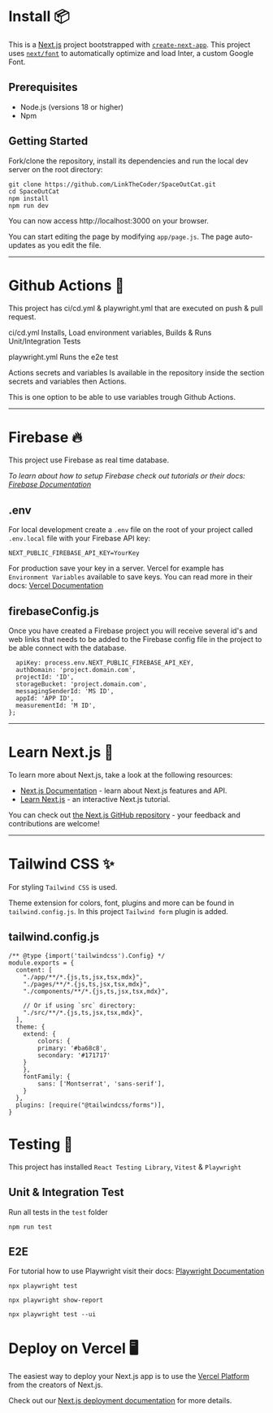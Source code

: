 # Install 📦

This is a [Next.js](https://nextjs.org/) project bootstrapped with [`create-next-app`](https://github.com/vercel/next.js/tree/canary/packages/create-next-app). This project uses [`next/font`](https://nextjs.org/docs/basic-features/font-optimization) to automatically optimize and load Inter, a custom Google Font.

## Prerequisites

- Node.js (versions 18 or higher)
- Npm

## Getting Started

Fork/clone the repository, install its dependencies and run the local dev server
on the root directory:

```console
git clone https://github.com/LinkTheCoder/SpaceOutCat.git
cd SpaceOutCat
npm install
npm run dev
```

You can now access http://localhost:3000 on your browser.

You can start editing the page by modifying `app/page.js`. The page auto-updates as you edit the file.

<hr>

# Github Actions 🏃

This project has ci/cd.yml & playwright.yml that are executed on push & pull request.

ci/cd.yml
Installs, Load environment variables, Builds & Runs Unit/Integration Tests

playwright.yml
Runs the e2e test

Actions secrets and variables
Is available in the repository inside the section secrets and variables then Actions.

This is one option to be able to use variables trough Github Actions.

<hr>

# Firebase 🔥

This project use Firebase as real time database.

_To learn about how to setup Firebase check out tutorials or their docs: [Firebase Documentation](https://firebase.google.com/docs/)_

## .env

For local development create a `.env` file on the root of your project called `.env.local` file with your Firebase API key:

```console
NEXT_PUBLIC_FIREBASE_API_KEY=YourKey
```
For production save your key in a server. 
Vercel for example has ```Environment Variables``` available to save keys. You can read more in their docs: [Vercel Documentation](https://vercel.com/docs/projects/environment-variables )

## firebaseConfig.js

Once you have created a Firebase project you will receive several id's and web links that needs to be added to the Firebase config file in the project to be able connect with the database.

```const firebaseConfig = {
  apiKey: process.env.NEXT_PUBLIC_FIREBASE_API_KEY,
  authDomain: 'project.domain.com',
  projectId: 'ID',
  storageBucket: 'project.domain.com',
  messagingSenderId: 'MS ID',
  appId: 'APP ID',
  measurementId: 'M ID',
};
```
<hr>

# Learn Next.js 📖

To learn more about Next.js, take a look at the following resources:

- [Next.js Documentation](https://nextjs.org/docs) - learn about Next.js features and API.
- [Learn Next.js](https://nextjs.org/learn) - an interactive Next.js tutorial.

You can check out [the Next.js GitHub repository](https://github.com/vercel/next.js/) - your feedback and contributions are welcome!

<hr>

# Tailwind CSS ✨

For styling `Tailwind CSS` is used.

Theme extension for colors, font, plugins and more can be found in `tailwind.config.js`.
In this project `Tailwind form` plugin is added.

## tailwind.config.js
```
/** @type {import('tailwindcss').Config} */
module.exports = {
  content: [
    "./app/**/*.{js,ts,jsx,tsx,mdx}",
    "./pages/**/*.{js,ts,jsx,tsx,mdx}",
    "./components/**/*.{js,ts,jsx,tsx,mdx}",
 
    // Or if using `src` directory:
    "./src/**/*.{js,ts,jsx,tsx,mdx}",
  ],
  theme: {
    extend: {
		colors: {
		primary: '#ba68c8',
		secondary: '#171717'
	}
	},
	fontFamily: {
		sans: ['Montserrat', 'sans-serif'],
	}
  },
  plugins: [require("@tailwindcss/forms")],
}
```

# Testing 🚧

This project has installed `React Testing Library`, `Vitest` & `Playwright`

## Unit & Integration Test

Run all tests in the `test` folder
```console
npm run test
```

## E2E
For tutorial how to use Playwright visit their docs: [Playwright Documentation](https://playwright.dev/docs/intro)
```console
npx playwright test
```
```console
npx playwright show-report
```
```console
npx playwright test --ui
```

# Deploy on Vercel 🖥️

The easiest way to deploy your Next.js app is to use the [Vercel Platform](https://vercel.com/new?utm_medium=default-template&filter=next.js&utm_source=create-next-app&utm_campaign=create-next-app-readme) from the creators of Next.js.

Check out our [Next.js deployment documentation](https://nextjs.org/docs/deployment) for more details.
